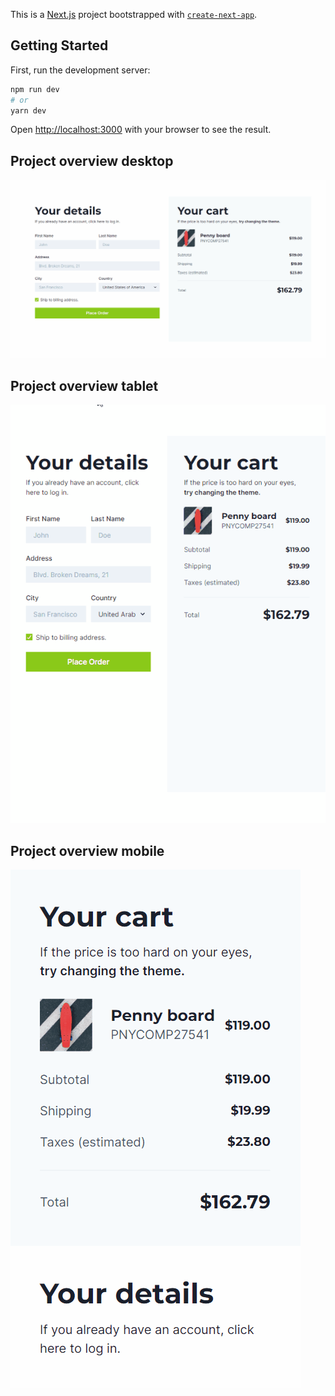 This is a [Next.js](https://nextjs.org/) project bootstrapped with [`create-next-app`](https://github.com/vercel/next.js/tree/canary/packages/create-next-app).

## Getting Started

First, run the development server:

```bash
npm run dev
# or
yarn dev
```

Open [http://localhost:3000](http://localhost:3000) with your browser to see the result.

## Project overview desktop
![Chakra UI Example](/.github/chakra-ui-example.gif "Interface created using Chakra UI")
## Project overview tablet
![Chakra UI Example](/.github/chakra-ui-example-tablet.gif "Interface created using Chakra UI")
## Project overview mobile
![Chakra UI Example](/.github/chakra-ui-example-mobile.gif "Interface created using Chakra UI")